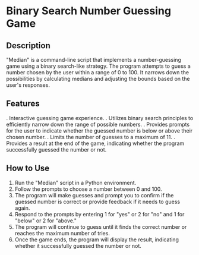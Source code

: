 # Binary Search Number Guessing Game

## Description
"Median" is a command-line script that implements a number-guessing game using a binary search-like strategy. The program attempts to guess a number chosen by the user within a range of 0 to 100. It narrows down the possibilities by calculating medians and adjusting the bounds based on the user's responses.

## Features
. Interactive guessing game experience.
. Utilizes binary search principles to efficiently narrow down the range of possible numbers.
. Provides prompts for the user to indicate whether the guessed number is below or above their chosen number.
. Limits the number of guesses to a maximum of 11.
. Provides a result at the end of the game, indicating whether the program successfully guessed the number or not.

## How to Use
1. Run the "Median" script in a Python environment.
2. Follow the prompts to choose a number between 0 and 100.
3. The program will make guesses and prompt you to confirm if the guessed number is correct or provide feedback if it needs to guess again.
4. Respond to the prompts by entering 1 for "yes" or 2 for "no" and 1 for "below" or 2 for "above."
5. The program will continue to guess until it finds the correct number or reaches the maximum number of tries.
6. Once the game ends, the program will display the result, indicating whether it successfully guessed the number or not.
